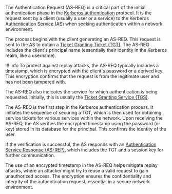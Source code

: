 The Authentication Request (AS-REQ) is a critical part of the initial authentication phase in the [Kerberos authentication](../activedirectory/kerb.md) protocol. It is the request sent by a client (usually a user or a service) to the Kerberos [Authentication Service (AS)](../activedirectory/as.md) when seeking authentication within a network environment.

The process begins with the client generating an AS-REQ. This request is sent to the AS to obtain a [Ticket Granting Ticket (TGT)](../activedirectory/tgt.md). The AS-REQ includes the client's principal name (essentially their identity in the Kerberos realm, like a username). 

!!! info
    To protect against replay attacks, the AS-REQ typically includes a timestamp, which is encrypted with the client's password or a derived key. This encryption confirms that the request is from the legitimate user and has not been tampered with.

The AS-REQ also indicates the service for which authentication is being requested. Initially, this is usually the [Ticket Granting Service (TGS)](../activedirectory/tgs.md). 

The AS-REQ is the first step in the Kerberos authentication process. It initiates the sequence of securing a TGT, which is then used for obtaining service tickets for various services within the network. Upon receiving the AS-REQ, the AS verifies the encrypted timestamp using the password (or key) stored in its database for the principal. This confirms the identity of the user.

If the verification is successful, the AS responds with an [Authentication Service Response (AS-REP)](../activedirectory/asresponse.md), which includes the TGT and a session key for further communication.

The use of an encrypted timestamp in the AS-REQ helps mitigate replay attacks, where an attacker might try to reuse a valid request to gain unauthorized access. The encryption ensures the confidentiality and integrity of the authentication request, essential in a secure network environment.
